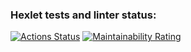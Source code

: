 ### Hexlet tests and linter status:

[![Actions Status](https://github.com/WhiskeyBisquit/python-project-50/actions/workflows/hexlet-check.yml/badge.svg)](https://github.com/WhiskeyBisquit/python-project-50/actions)
[![Maintainability Rating](https://sonarcloud.io/api/project_badges/measure?project=WhiskeyBisquit_python-project-50&metric=sqale_rating)](https://sonarcloud.io/summary/new_code?id=WhiskeyBisquit_python-project-50)
